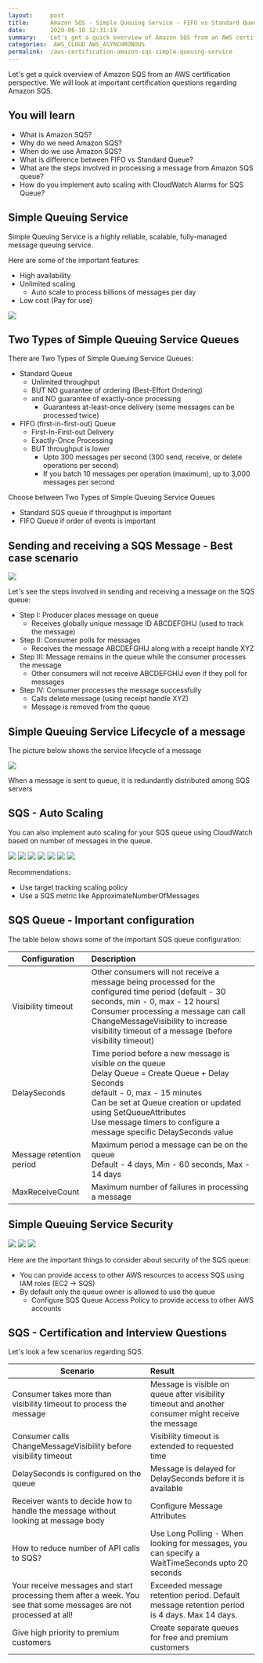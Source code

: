 ```yaml
---
layout:     post
title:      Amazon SQS - Simple Queuing Service - FIFO vs Standard Queue - AWS Certification Cheat Sheet
date:       2020-06-10 12:31:19
summary:    Let's get a quick overview of Amazon SQS from an AWS certification perspective. We will look at important certification questions regarding Amazon SQS. 
categories:  AWS_CLOUD AWS_ASYNCHRONOUS
permalink:  /aws-certification-amazon-sqs-simple-queuing-service
---
```


Let's get a quick overview of Amazon SQS from an AWS certification perspective. We will look at important certification questions regarding Amazon SQS.

## You will learn
- What is Amazon SQS?
- Why do we need Amazon SQS?
- When do we use Amazon SQS?
- What is difference between FIFO vs Standard Queue?
- What are the steps involved in processing a message from Amazon SQS queue?
- How do you implement auto scaling with CloudWatch Alarms for SQS Queue?


## Simple Queuing Service

Simple Queuing Service is a highly reliable, scalable, fully-managed message queuing service.

Here are some of the important features:
- High availability
- Unlimited scaling
	- Auto scale to process billions of messages per day
- Low cost (Pay for use)

![](/images/aws/02-Queuing/2-sqs.png)


## Two Types of Simple Queuing Service Queues

There are Two Types of Simple Queuing Service Queues:
- Standard Queue 
	- Unlimited throughput
	- BUT NO guarantee of ordering (Best-Effort Ordering) 
	- and NO guarantee of exactly-once processing
		- Guarantees at-least-once delivery (some messages can be processed twice)
- FIFO (first-in-first-out) Queue
	- First-In-First-out Delivery
	- Exactly-Once Processing
	- BUT throughput is lower 
		- Upto 300 messages per second (300 send, receive, or delete operations per second)
		- If you batch 10 messages per operation (maximum), up to 3,000 messages per second 

Choose between Two Types of Simple Queuing Service Queues
- Standard SQS queue if throughput is important
- FIFO Queue if order of events is important

## Sending and receiving a SQS Message - Best case scenario

![](/images/aws/02-Queuing/sqs-simple-flow.png)

Let's see the steps involved in sending and receiving a message on the SQS queue:
- Step I: Producer places message on queue 
	- Receives globally unique message ID ABCDEFGHIJ (used to track the message)
- Step II: Consumer polls for messages 
	- Receives the message ABCDEFGHIJ along with a receipt handle XYZ
- Step III: Message remains in the queue while the consumer processes the message
	- Other consumers will not receive ABCDEFGHIJ even if they poll for messages
- Step IV: Consumer processes the message successfully 
	- Calls delete message (using receipt handle XYZ)
	- Message is removed from the queue

## Simple Queuing Service Lifecycle of a message

The picture below shows the service lifecycle of a message

![](/images/aws/02-Queuing/4-Queuing-LifeCycle.png)

When a message is sent to queue, it is redundantly distributed among SQS servers

## SQS - Auto Scaling

You can also implement auto scaling for your SQS queue using CloudWatch based on number of messages in the queue.

![](/images/aws/00-icons/sqs.png)
![](/images/arrow.png)
![](/images/aws/00-icons/cloudwatchalarm.png)
![](/images/arrow.png)
![](/images/aws/00-icons/autoscaling.png)
![](/images/arrow.png)
![](/images/aws/00-icons/ec2instances.png)

Recommendations:
- Use target tracking scaling policy 
- Use a SQS metric like ApproximateNumberOfMessages

## SQS Queue - Important configuration
 
The table below shows some of the important SQS queue configuration:

| Configuration | Description  | 
|--|:--|
|Visibility timeout| Other consumers will not receive a message being processed for the configured time period (default - 30 seconds, min - 0, max - 12 hours)  <BR/> Consumer processing a message can call ChangeMessageVisibility to increase visibility timeout of a message (before visibility timeout)|
| DelaySeconds   | Time period before a new message is visible on the queue <BR/>Delay Queue = Create Queue + Delay Seconds <BR/>default - 0, max - 15 minutes<BR/>Can be set at Queue creation or updated using SetQueueAttributes<BR/>Use message timers to configure a message specific DelaySeconds value      |
| Message retention period | Maximum period a message can be on the queue <BR/>Default - 4 days, Min - 60 seconds, Max - 14 days|
| MaxReceiveCount | Maximum number of failures in processing a message|

## Simple Queuing Service Security
![](/images/aws/00-icons/sqs.png)
![](/images/arrowbi.png)
![](/images/aws/00-icons/iam.png)

Here are the important things to consider about security of the SQS queue:
- You can provide access to other AWS resources to access SQS using IAM roles (EC2 -> SQS)
- By default only the queue owner is allowed to use the queue
	- Configure SQS Queue Access Policy to provide access to other AWS accounts

## SQS - Certification and Interview Questions

Let's look a few scenarios regarding SQS.

|Scenario | Result |
|--|:--|
|Consumer takes more than visibility timeout to process the message | Message is visible on queue after visibility timeout and another consumer might receive the message|
|Consumer calls ChangeMessageVisibility before visibility timeout | Visibility timeout is extended to requested time|
|DelaySeconds is configured on the queue| Message is delayed for DelaySeconds before it is available|
|Receiver wants to decide how to handle the message without looking at message body | Configure Message Attributes|
|How to reduce number of API calls to SQS?|Use Long Polling - When looking for messages, you can specify a WaitTimeSeconds upto 20 seconds|
|Your receive messages and start processing them after a week. You see that some messages are not processed at all!| Exceeded message retention period. Default message retention period is 4 days. Max 14 days.|
|Give high priority to premium customers| Create separate queues for free and premium customers|